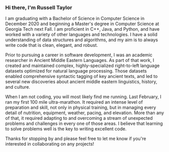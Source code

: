 ### Hi there, I'm Russell Taylor

I am graduating with a Bachelor of Science in Computer Science in December 2020 and beginning a Master's degree in Computer Science at Georgia Tech next Fall. I am proficient in C++, Java, and Python, and have worked with a variety of other languages and technologies. I have a solid understanding of data structures and algorithms, and my aim is to always write code that is clean, elegant, and robust.

Prior to pursuing a career in software development, I was an academic researcher in Ancient Middle Eastern Languages. As part of that work, I created and maintained complex, highly-specialized right-to-left language datasets optimized for natural language processing. Those datasets enabled comprehensive syntactic tagging of key ancient texts, and led to several new discoveries about ancient middle eastern linguistics, history, and culture.

When I am not coding, you will most likely find me running. Last February, I ran my first 100 mile ultra-marathon. It required an intense level of preparation and skill, not only in physical training, but in managing every detail of nutrition, equipment, weather, pacing, and elevation. More than any of that, it required adapting to and overcoming a stream of unexpected problems and challenges in every one of those areas. I believe that learning to solve problems well is the key to writing excellent code.

Thanks for stopping by and please feel free to let me know if you're interested in collaborating on any projects!
